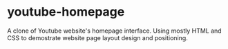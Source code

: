 # youtube-homepage
A clone of Youtube website's homepage interface. 
Using mostly HTML and CSS to demostrate website page layout design and positioning. 
